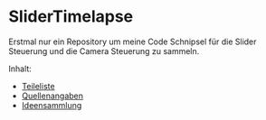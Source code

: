 # SliderTimelapse
Erstmal nur ein Repository um meine Code Schnipsel für die Slider Steuerung und die Camera Steuerung zu sammeln.

Inhalt:
- [Teileliste](https://github.com/tbrumm/SliderTimelapse/blob/master/doc/Parts.md)
- [Quellenangaben](https://github.com/tbrumm/SliderTimelapse/blob/master/doc/Quellen.md)
- [Ideensammlung](https://github.com/tbrumm/SliderTimelapse/blob/master/doc/Ideas.md)
